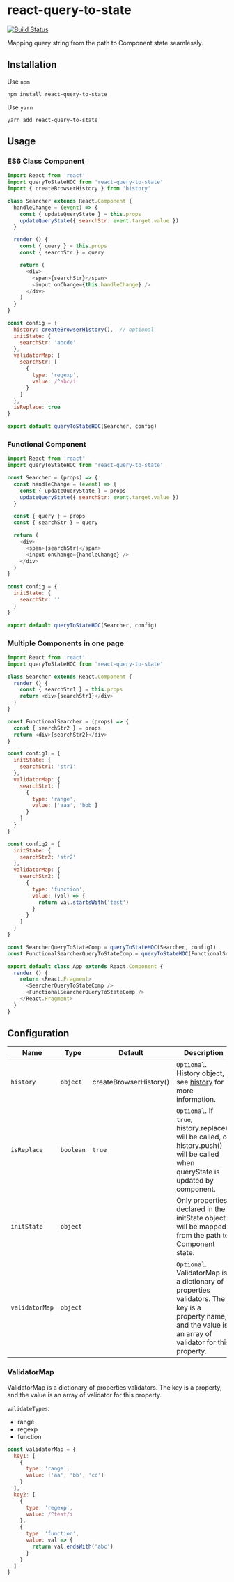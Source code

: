 # react-query-to-state
[![Build Status](https://travis-ci.org/space-fe/react-query-to-state.svg?branch=master)](https://travis-ci.org/space-fe/react-query-to-state)

Mapping query string from the path to Component state seamlessly.

## Installation
Use `npm`
```shell
npm install react-query-to-state
```
Use `yarn`
```shell
yarn add react-query-to-state
```

## Usage

### ES6 Class Component
```javascript
import React from 'react'
import queryToStateHOC from 'react-query-to-state'
import { createBrowserHistory } from 'history'

class Searcher extends React.Component {
  handleChange = (event) => {
    const { updateQueryState } = this.props
    updateQueryState({ searchStr: event.target.value })
  }

  render () {
    const { query } = this.props
    const { searchStr } = query

    return (
      <div>
        <span>{searchStr}</span>
        <input onChange={this.handleChange} />
      </div>
    )
  }
}

const config = {
  history: createBrowserHistory(),  // optional
  initState: {
    searchStr: 'abcde'
  },
  validatorMap: {
    searchStr: [
      {
        type: 'regexp',
        value: /^abc/i
      }
    ]
  },
  isReplace: true
}

export default queryToStateHOC(Searcher, config)
```

### Functional Component
```javascript
import React from 'react'
import queryToStateHOC from 'react-query-to-state'

const Searcher = (props) => {
  const handleChange = (event) => {
    const { updateQueryState } = props
    updateQueryState({ searchStr: event.target.value })
  }

  const { query } = props
  const { searchStr } = query

  return (
    <div>
      <span>{searchStr}</span>
      <input onChange={handleChange} />
    </div>
  )
}

const config = {
  initState: {
    searchStr: ''
  }
}

export default queryToStateHOC(Searcher, config)
```

### Multiple Components in one page
```javascript
import React from 'react'
import queryToStateHOC from 'react-query-to-state'

class Searcher extends React.Component {
  render () {
    const { searchStr1 } = this.props
    return <div>{searchStr1}</div>
  }
}

const FunctionalSearcher = (props) => {
  const { searchStr2 } = props
  return <div>{searchStr2}</div>
}

const config1 = {
  initState: {
    searchStr1: 'str1'
  },
  validatorMap: {
    searchStr1: [
      {
        type: 'range',
        value: ['aaa', 'bbb']
      }
    ]
  }
}

const config2 = {
  initState: {
    searchStr2: 'str2'
  },
  validatorMap: {
    searchStr2: [
      {
        type: 'function',
        value: (val) => {
          return val.startsWith('test')
        }
      }
    ]
  }
}

const SearcherQueryToStateComp = queryToStateHOC(Searcher, config1)
const FunctionalSearcherQueryToStateComp = queryToStateHOC(FunctionalSearcher, config2)

export default class App extends React.Component {
  render () {
    return <React.Fragment>
      <SearcherQueryToStateComp />
      <FunctionalSearcherQueryToStateComp />
    </React.Fragment>
  }
}
```

## Configuration
| Name           | Type      | Default | Description                                                                                                                                                                                                                             |
| -------------- | --------- | ------- | --------------------------------------------------------------------------------------------------------------------------------------------------------------------------------------------------------------------------------------- |
| `history` | `object` | createBrowserHistory() | `Optional`. History object, see [history](https://github.com/ReactTraining/history) for more information. |
| `isReplace` | `boolean` | `true` | `Optional`. If `true`, history.replace() will be called, or history.push() will be called when queryState is updated by component. |
| `initState` | `object` | | Only properties declared in the initState object will be mapped from the path to Component state. |
| `validatorMap` | `object` | | `Optional`. ValidatorMap is a dictionary of properties validators. The key is a property name, and the value is an array of validator for this property. |

### ValidatorMap
ValidatorMap is a dictionary of properties validators. The key is a property, and the value is an array of validator for this property.

`validateTypes`:
- range
- regexp
- function

```javascript
const validatorMap = {
  key1: [
    {
      type: 'range',
      value: ['aa', 'bb', 'cc']
    }
  ],
  key2: [
    {
      type: 'regexp',
      value: /^test/i
    },
    {
      type: 'function',
      value: val => {
        return val.endsWith('abc')
      }
    }
  ]
}
```
